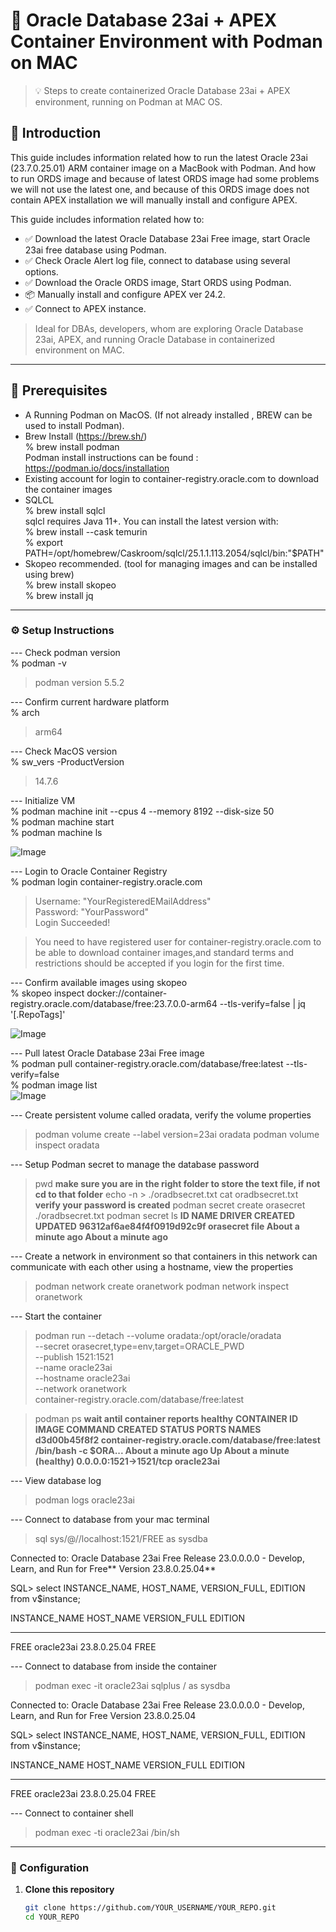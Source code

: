 # 🧪 Oracle Database 23ai + APEX Container Environment with Podman on MAC 

> 💡 Steps to create containerized Oracle Database 23ai + APEX environment, running on Podman at MAC OS.


## 🌟 Introduction

This guide includes information related how to run the latest Oracle 23ai (23.7.0.25.01) ARM container image on a MacBook with Podman. And how to run ORDS image and because of latest ORDS image had some problems we will not use the latest one, and because of this ORDS image does not contain APEX installation we will manually install and configure APEX. 

This guide includes information related how to:

- ✅ Download the latest Oracle Database 23ai Free image, start Oracle 23ai free database using Podman.
- ✅ Check Oracle Alert log file, connect to database using several options.
- ✅ Download the Oracle ORDS image, Start ORDS using Podman.
- 📦 Manually install and configure APEX ver 24.2.
- ✅ Connect to APEX instance.

> Ideal for DBAs, developers, whom are exploring Oracle Database 23ai, APEX, and running Oracle Database in containerized environment on MAC.

---

## 🧰 Prerequisites

- A Running Podman on MacOS. (If not already installed , BREW can be used to install Podman).  
 - Brew Install (https://brew.sh/)  
   % brew install podman  
   Podman install instructions can be found : https://podman.io/docs/installation
- Existing account for login to container-registry.oracle.com to download the container images
- SQLCL<br>
  % brew install sqlcl<br>
  sqlcl requires Java 11+. You can install the latest version with:<br>
  % brew install --cask temurin<br>
  % export PATH=/opt/homebrew/Caskroom/sqlcl/25.1.1.113.2054/sqlcl/bin:"$PATH"<br>
 - Skopeo recommended. (tool for managing images and can be installed using brew)<br>
  % brew install skopeo<br>
  % brew install jq<br>
---

### ⚙️ Setup Instructions

--- Check podman version <br>
% podman -v <br>
> podman version 5.5.2 

--- Confirm current hardware platform <br>
% arch <br>
> arm64 

--- Check MacOS version <br>
% sw_vers -ProductVersion<br>
>14.7.6 

--- Initialize VM <br>
% podman machine init --cpus 4 --memory 8192 --disk-size 50 <br>
% podman machine start <br>
% podman machine ls <br>

![Image](https://github.com/user-attachments/assets/cd7fba3d-30c0-4276-94ee-0cfe8b63288e)

--- Login to Oracle Container Registry <br>
% podman login container-registry.oracle.com

> Username: "YourRegisteredEMailAddress" <br>
  Password: "YourPassword"<br> 
  Login Succeeded! <br>
  
> You need to have registered user for container-registry.oracle.com to be able to download container images,and standard terms and restrictions should be accepted if you login for the first time.

--- Confirm available images using skopeo <br>
% skopeo inspect docker://container-registry.oracle.com/database/free:23.7.0.0-arm64 --tls-verify=false | jq '[.RepoTags]' <br>

![Image](https://github.com/user-attachments/assets/c431beb7-2267-4cc8-86ed-a69f2889d763)

--- Pull latest Oracle Database 23ai Free image <br>
% podman pull container-registry.oracle.com/database/free:latest --tls-verify=false <br>
% podman image list <br>
![Image](https://github.com/user-attachments/assets/570638b5-86a9-47db-babe-883a63c48646)

--- Create persistent volume called oradata, verify the volume properties
> podman volume create --label version=23ai oradata
> podman volume inspect oradata

--- Setup Podman secret to manage the database password
> pwd **make sure you are in the right folder to store the text file, if not cd to that folder**
> echo -n <TypeYourDBPasswordHere> > ./oradbsecret.txt
> cat oradbsecret.txt **verify your password is created**
> podman secret create orasecret ./oradbsecret.txt
> podman secret ls
**ID                         NAME        DRIVER      CREATED             UPDATED**
**96312af6ae84f4f0919d92c9f  orasecret   file        About a minute ago  About a minute ago**

--- Create a network in environment so that containers in this network can communicate with each other using a hostname, view the properties
> podman network create oranetwork
> podman network inspect oranetwork

--- Start the container
> podman run --detach --volume oradata:/opt/oracle/oradata \
--secret orasecret,type=env,target=ORACLE_PWD \
--publish 1521:1521 \
--name oracle23ai \
--hostname oracle23ai \
--network oranetwork \
container-registry.oracle.com/database/free:latest

> podman ps 
**wait antil container reports healthy**
**CONTAINER ID  IMAGE                                               COMMAND               CREATED             STATUS                       PORTS                   NAMES**
**d3d00b45f8f2  container-registry.oracle.com/database/free:latest  /bin/bash -c $ORA...  About a minute ago  Up About a minute (healthy)  0.0.0.0:1521->1521/tcp  oracle23ai**

--- View database log
> podman logs oracle23ai

--- Connect to database from your mac terminal
> sql sys/<TypeYourDBPasswordHere>@//localhost:1521/FREE as sysdba

Connected to:
Oracle Database 23ai Free Release 23.0.0.0.0 - Develop, Learn, and Run for Free**
Version 23.8.0.25.04**

SQL> select INSTANCE_NAME, HOST_NAME, VERSION_FULL, EDITION from v$instance;

INSTANCE_NAME    HOST_NAME     VERSION_FULL    EDITION    
________________ _____________ _______________ __________ 
FREE             oracle23ai    23.8.0.25.04    FREE  

--- Connect to database from inside the container
> podman exec -it oracle23ai sqlplus / as sysdba

Connected to:
Oracle Database 23ai Free Release 23.0.0.0.0 - Develop, Learn, and Run for Free
Version 23.8.0.25.04

SQL> select INSTANCE_NAME, HOST_NAME, VERSION_FULL, EDITION from v$instance;

INSTANCE_NAME    HOST_NAME     VERSION_FULL    EDITION    
________________ _____________ _______________ __________ 
FREE             oracle23ai    23.8.0.25.04    FREE  

--- Connect to container shell
> podman exec -ti oracle23ai /bin/sh




---

### 🔧 Configuration

1. **Clone this repository**  
   ```bash
   git clone https://github.com/YOUR_USERNAME/YOUR_REPO.git
   cd YOUR_REPO
